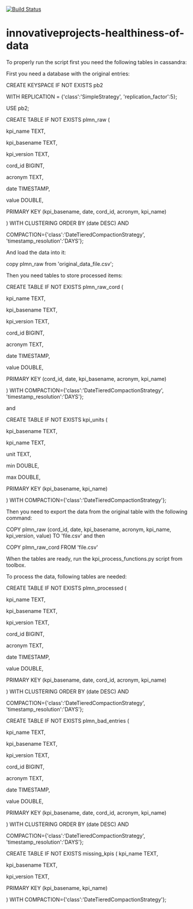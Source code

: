 [![Build Status](https://travis-ci.org/nokia-wroclaw/innovativeprojects-healthiness-of-data.svg?branch=devel)](https://travis-ci.org/nokia-wroclaw/innovativeprojects-healthiness-of-data)

# innovativeprojects-healthiness-of-data

To properly run the script first you need the following tables in cassandra:

First you need a database with the original entries:

CREATE KEYSPACE IF NOT EXISTS pb2

  WITH REPLICATION = {'class':'SimpleStrategy', 'replication_factor':5};

USE pb2;

CREATE TABLE IF NOT EXISTS plmn_raw (

  kpi_name TEXT,

  kpi_basename TEXT,

  kpi_version TEXT,

  cord_id BIGINT,

  acronym TEXT,

  date TIMESTAMP,

  value DOUBLE,

  PRIMARY KEY (kpi_basename, date, cord_id, acronym, kpi_name)

) WITH CLUSTERING ORDER BY (date DESC) AND

  COMPACTION={'class':'DateTieredCompactionStrategy', 'timestamp_resolution':'DAYS'};

And load the data into it:

copy plmn_raw from 'original_data_file.csv';

Then you need tables to store processed items:

CREATE TABLE IF NOT EXISTS plmn_raw_cord (

  kpi_name TEXT,

  kpi_basename TEXT,

  kpi_version TEXT,

  cord_id BIGINT,

  acronym TEXT,

  date TIMESTAMP,

  value DOUBLE,

  PRIMARY KEY (cord_id, date, kpi_basename, acronym, kpi_name)

) WITH COMPACTION={'class':'DateTieredCompactionStrategy', 'timestamp_resolution':'DAYS'};


and


CREATE TABLE IF NOT EXISTS kpi_units (

  kpi_basename TEXT,

  kpi_name TEXT,

  unit TEXT,

  min DOUBLE,

  max DOUBLE,

  PRIMARY KEY (kpi_basename, kpi_name)

) WITH COMPACTION={'class':'DateTieredCompactionStrategy'};


Then you need to export the data from the original table with the following command:

COPY plmn_raw (cord_id, date, kpi_basename, acronym, kpi_name, kpi_version, value) TO 'file.csv'
and then

COPY plmn_raw_cord FROM 'file.csv'

When the tables are ready, run the kpi_process_functions.py script from toolbox.

To process the data, following tables are needed:

CREATE TABLE IF NOT EXISTS plmn_processed (

  kpi_name TEXT,

  kpi_basename TEXT,

  kpi_version TEXT,

  cord_id BIGINT,

  acronym TEXT,

  date TIMESTAMP,

  value DOUBLE,

  PRIMARY KEY (kpi_basename, date, cord_id, acronym, kpi_name)

) WITH CLUSTERING ORDER BY (date DESC) AND

  COMPACTION={'class':'DateTieredCompactionStrategy', 'timestamp_resolution':'DAYS'};


CREATE TABLE IF NOT EXISTS plmn_bad_entries (

  kpi_name TEXT,

  kpi_basename TEXT,

  kpi_version TEXT,

  cord_id BIGINT,

  acronym TEXT,

  date TIMESTAMP,

  value DOUBLE,

  PRIMARY KEY (kpi_basename, date, cord_id, acronym, kpi_name)

) WITH CLUSTERING ORDER BY (date DESC) AND

  COMPACTION={'class':'DateTieredCompactionStrategy', 'timestamp_resolution':'DAYS'};


CREATE TABLE IF NOT EXISTS missing_kpis (
  kpi_name TEXT,

  kpi_basename TEXT,

  kpi_version TEXT,

  PRIMARY KEY (kpi_basename, kpi_name)

) WITH COMPACTION={'class':'DateTieredCompactionStrategy'};